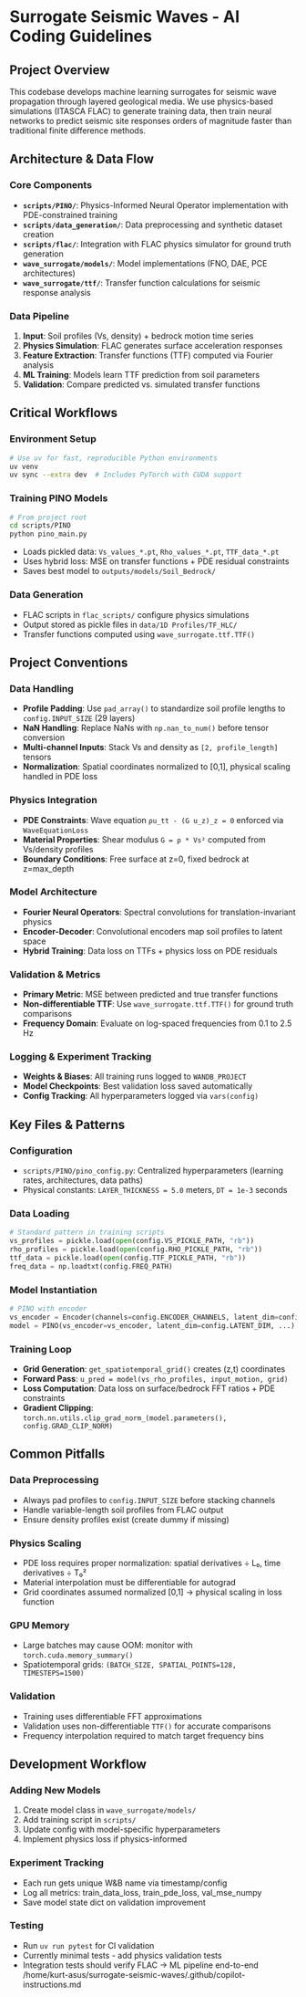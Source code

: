 # Surrogate Seismic Waves - AI Coding Guidelines

## Project Overview
This codebase develops machine learning surrogates for seismic wave propagation through layered geological media. We use physics-based simulations (ITASCA FLAC) to generate training data, then train neural networks to predict seismic site responses orders of magnitude faster than traditional finite difference methods.

## Architecture & Data Flow

### Core Components
- **`scripts/PINO/`**: Physics-Informed Neural Operator implementation with PDE-constrained training
- **`scripts/data_generation/`**: Data preprocessing and synthetic dataset creation
- **`scripts/flac/`**: Integration with FLAC physics simulator for ground truth generation
- **`wave_surrogate/models/`**: Model implementations (FNO, DAE, PCE architectures)
- **`wave_surrogate/ttf/`**: Transfer function calculations for seismic response analysis

### Data Pipeline
1. **Input**: Soil profiles (Vs, density) + bedrock motion time series
2. **Physics Simulation**: FLAC generates surface acceleration responses
3. **Feature Extraction**: Transfer functions (TTF) computed via Fourier analysis
4. **ML Training**: Models learn TTF prediction from soil parameters
5. **Validation**: Compare predicted vs. simulated transfer functions

## Critical Workflows

### Environment Setup
```bash
# Use uv for fast, reproducible Python environments
uv venv
uv sync --extra dev  # Includes PyTorch with CUDA support
```

### Training PINO Models
```bash
# From project root
cd scripts/PINO
python pino_main.py
```
- Loads pickled data: `Vs_values_*.pt`, `Rho_values_*.pt`, `TTF_data_*.pt`
- Uses hybrid loss: MSE on transfer functions + PDE residual constraints
- Saves best model to `outputs/models/Soil_Bedrock/`

### Data Generation
- FLAC scripts in `flac_scripts/` configure physics simulations
- Output stored as pickle files in `data/1D Profiles/TF_HLC/`
- Transfer functions computed using `wave_surrogate.ttf.TTF()`

## Project Conventions

### Data Handling
- **Profile Padding**: Use `pad_array()` to standardize soil profile lengths to `config.INPUT_SIZE` (29 layers)
- **NaN Handling**: Replace NaNs with `np.nan_to_num()` before tensor conversion
- **Multi-channel Inputs**: Stack Vs and density as `[2, profile_length]` tensors
- **Normalization**: Spatial coordinates normalized to [0,1], physical scaling handled in PDE loss

### Physics Integration
- **PDE Constraints**: Wave equation `ρu_tt - (G u_z)_z = 0` enforced via `WaveEquationLoss`
- **Material Properties**: Shear modulus `G = ρ * Vs²` computed from Vs/density profiles
- **Boundary Conditions**: Free surface at z=0, fixed bedrock at z=max_depth

### Model Architecture
- **Fourier Neural Operators**: Spectral convolutions for translation-invariant physics
- **Encoder-Decoder**: Convolutional encoders map soil profiles to latent space
- **Hybrid Training**: Data loss on TTFs + physics loss on PDE residuals

### Validation & Metrics
- **Primary Metric**: MSE between predicted and true transfer functions
- **Non-differentiable TTF**: Use `wave_surrogate.ttf.TTF()` for ground truth comparisons
- **Frequency Domain**: Evaluate on log-spaced frequencies from 0.1 to 2.5 Hz

### Logging & Experiment Tracking
- **Weights & Biases**: All training runs logged to `WANDB_PROJECT`
- **Model Checkpoints**: Best validation loss saved automatically
- **Config Tracking**: All hyperparameters logged via `vars(config)`

## Key Files & Patterns

### Configuration
- `scripts/PINO/pino_config.py`: Centralized hyperparameters (learning rates, architectures, data paths)
- Physical constants: `LAYER_THICKNESS = 5.0` meters, `DT = 1e-3` seconds

### Data Loading
```python
# Standard pattern in training scripts
vs_profiles = pickle.load(open(config.VS_PICKLE_PATH, "rb"))
rho_profiles = pickle.load(open(config.RHO_PICKLE_PATH, "rb"))
ttf_data = pickle.load(open(config.TTF_PICKLE_PATH, "rb"))
freq_data = np.loadtxt(config.FREQ_PATH)
```

### Model Instantiation
```python
# PINO with encoder
vs_encoder = Encoder(channels=config.ENCODER_CHANNELS, latent_dim=config.LATENT_DIM)
model = PINO(vs_encoder=vs_encoder, latent_dim=config.LATENT_DIM, ...)
```

### Training Loop
- **Grid Generation**: `get_spatiotemporal_grid()` creates (z,t) coordinates
- **Forward Pass**: `u_pred = model(vs_rho_profiles, input_motion, grid)`
- **Loss Computation**: Data loss on surface/bedrock FFT ratios + PDE constraints
- **Gradient Clipping**: `torch.nn.utils.clip_grad_norm_(model.parameters(), config.GRAD_CLIP_NORM)`

## Common Pitfalls

### Data Preprocessing
- Always pad profiles to `config.INPUT_SIZE` before stacking channels
- Handle variable-length soil profiles from FLAC output
- Ensure density profiles exist (create dummy if missing)

### Physics Scaling
- PDE loss requires proper normalization: spatial derivatives ÷ L₀, time derivatives ÷ T₀²
- Material interpolation must be differentiable for autograd
- Grid coordinates assumed normalized [0,1] → physical scaling in loss function

### GPU Memory
- Large batches may cause OOM: monitor with `torch.cuda.memory_summary()`
- Spatiotemporal grids: `(BATCH_SIZE, SPATIAL_POINTS=128, TIMESTEPS=1500)`

### Validation
- Training uses differentiable FFT approximations
- Validation uses non-differentiable `TTF()` for accurate comparisons
- Frequency interpolation required to match target frequency bins

## Development Workflow

### Adding New Models
1. Create model class in `wave_surrogate/models/`
2. Add training script in `scripts/`
3. Update config with model-specific hyperparameters
4. Implement physics loss if physics-informed

### Experiment Tracking
- Each run gets unique W&B name via timestamp/config
- Log all metrics: train_data_loss, train_pde_loss, val_mse_numpy
- Save model state dict on validation improvement

### Testing
- Run `uv run pytest` for CI validation
- Currently minimal tests - add physics validation tests
- Integration tests should verify FLAC → ML pipeline end-to-end</content>
<parameter name="filePath">/home/kurt-asus/surrogate-seismic-waves/.github/copilot-instructions.md